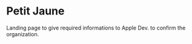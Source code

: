 # Petit Jaune

Landing page to give required informations to Apple Dev. to confirm the organization.
